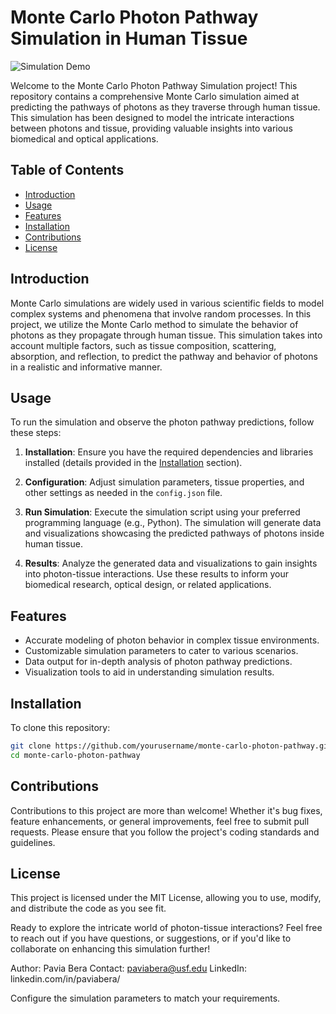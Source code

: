# Monte Carlo Photon Pathway Simulation in Human Tissue

![Simulation Demo](demo_image.png)

Welcome to the Monte Carlo Photon Pathway Simulation project! This repository contains a comprehensive Monte Carlo simulation aimed at predicting the pathways of photons as they traverse through human tissue. This simulation has been designed to model the intricate interactions between photons and tissue, providing valuable insights into various biomedical and optical applications.

## Table of Contents

- [Introduction](#introduction)
- [Usage](#usage)
- [Features](#features)
- [Installation](#installation)
- [Contributions](#contributions)
- [License](#license)

## Introduction

Monte Carlo simulations are widely used in various scientific fields to model complex systems and phenomena that involve random processes. In this project, we utilize the Monte Carlo method to simulate the behavior of photons as they propagate through human tissue. This simulation takes into account multiple factors, such as tissue composition, scattering, absorption, and reflection, to predict the pathway and behavior of photons in a realistic and informative manner.

## Usage

To run the simulation and observe the photon pathway predictions, follow these steps:

1. **Installation**: Ensure you have the required dependencies and libraries installed (details provided in the [Installation](#installation) section).

2. **Configuration**: Adjust simulation parameters, tissue properties, and other settings as needed in the `config.json` file.

3. **Run Simulation**: Execute the simulation script using your preferred programming language (e.g., Python). The simulation will generate data and visualizations showcasing the predicted pathways of photons inside human tissue.

4. **Results**: Analyze the generated data and visualizations to gain insights into photon-tissue interactions. Use these results to inform your biomedical research, optical design, or related applications.

## Features

- Accurate modeling of photon behavior in complex tissue environments.
- Customizable simulation parameters to cater to various scenarios.
- Data output for in-depth analysis of photon pathway predictions.
- Visualization tools to aid in understanding simulation results.

## Installation

To clone this repository:
```bash
git clone https://github.com/yourusername/monte-carlo-photon-pathway.git
cd monte-carlo-photon-pathway
```

## Contributions
Contributions to this project are more than welcome! Whether it's bug fixes, feature enhancements, or general improvements, feel free to submit pull requests. Please ensure that you follow the project's coding standards and guidelines.


## License
This project is licensed under the MIT License, allowing you to use, modify, and distribute the code as you see fit.

Ready to explore the intricate world of photon-tissue interactions? Feel free to reach out if you have questions, or suggestions, or if you'd like to collaborate on enhancing this simulation further!

Author: Pavia Bera
Contact: paviabera@usf.edu
LinkedIn: linkedin.com/in/paviabera/


Configure the simulation parameters to match your requirements.

